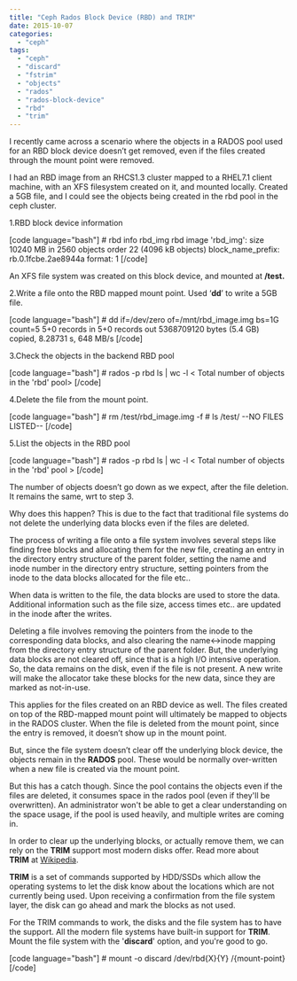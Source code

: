 ```yaml
---
title: "Ceph Rados Block Device (RBD) and TRIM"
date: 2015-10-07
categories:
  - "ceph"
tags:
  - "ceph"
  - "discard"
  - "fstrim"
  - "objects"
  - "rados"
  - "rados-block-device"
  - "rbd"
  - "trim"
---
```


I recently came across a scenario where the objects in a RADOS pool used for an RBD block device doesn’t get removed, even if the files created through the mount point were removed.

I had an RBD image from an RHCS1.3 cluster mapped to a RHEL7.1 client machine, with an XFS filesystem created on it, and mounted locally. Created a 5GB file, and I could see the objects being created in the rbd pool in the ceph cluster.

1.RBD block device information

\[code language="bash"\] # rbd info rbd\_img rbd image 'rbd\_img': size 10240 MB in 2560 objects order 22 (4096 kB objects) block\_name\_prefix: rb.0.1fcbe.2ae8944a format: 1 \[/code\]

An XFS file system was created on this block device, and mounted at **/test.**

2.Write a file onto the RBD mapped mount point. Used ‘**dd**’ to write a 5GB file.

\[code language="bash"\] # dd if=/dev/zero of=/mnt/rbd\_image.img bs=1G count=5 5+0 records in 5+0 records out 5368709120 bytes (5.4 GB) copied, 8.28731 s, 648 MB/s \[/code\]

3.Check the objects in the backend RBD pool

\[code language="bash"\] # rados -p rbd ls | wc -l &lt; Total number of objects in the 'rbd' pool&gt; \[/code\]

4.Delete the file from the mount point.

\[code language="bash"\] # rm /test/rbd\_image.img -f # ls /test/ --NO FILES LISTED-- \[/code\]

5.List the objects in the RBD pool

\[code language="bash"\] # rados -p rbd ls | wc -l < Total number of objects in the 'rbd' pool > \[/code\]

The number of objects doesn’t go down as we expect, after the file deletion. It remains the same, wrt to step 3.

Why does this happen? This is due to the fact that traditional file systems do not delete the underlying data blocks even if the files are deleted.

The process of writing a file onto a file system involves several steps like finding free blocks and allocating them for the new file, creating an entry in the directory entry structure of the parent folder, setting the name and inode number in the directory entry structure, setting pointers from the inode to the data blocks allocated for the file etc..

When data is written to the file, the data blocks are used to store the data. Additional information such as the file size, access times etc.. are updated in the inode after the writes.

Deleting a file involves removing the pointers from the inode to the corresponding data blocks, and also clearing the name<->inode mapping from the directory entry structure of the parent folder. But, the underlying data blocks are not cleared off, since that is a high I/O intensive operation. So, the data remains on the disk, even if the file is not present. A new write will make the allocator take these blocks for the new data, since they are marked as not-in-use.

This applies for the files created on an RBD device as well. The files created on top of the RBD-mapped mount point will ultimately be mapped to objects in the RADOS cluster. When the file is deleted from the mount point, since the entry is removed, it doesn’t show up in the mount point.

But, since the file system doesn’t clear off the underlying block device, the objects remain in the **RADOS** pool. These would be normally over-written when a new file is created via the mount point.

But this has a catch though. Since the pool contains the objects even if the files are deleted, it consumes space in the rados pool (even if they'll be overwritten). An administrator won't be able to get a clear understanding on the space usage, if the pool is used heavily, and multiple writes are coming in.

In order to clear up the underlying blocks, or actually remove them, we can rely on the **TRIM** support most modern disks offer. Read more about **TRIM** at [Wikipedia](https://en.wikipedia.org/wiki/Trim_%28computing%29).

**TRIM** is a set of commands supported by HDD/SSDs which allow the operating systems to let the disk know about the locations which are not currently being used. Upon receiving a confirmation from the file system layer, the disk can go ahead and mark the blocks as not used.

For the TRIM commands to work, the disks and the file system has to have the support. All the modern file systems have built-in support for **TRIM**. Mount the file system with the '**discard**' option, and you're good to go.

\[code language="bash"\] # mount -o discard /dev/rbd{X}{Y} /{mount-point} \[/code\]
